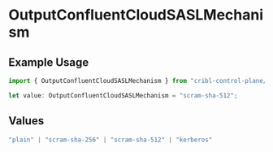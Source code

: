 # OutputConfluentCloudSASLMechanism

## Example Usage

```typescript
import { OutputConfluentCloudSASLMechanism } from "cribl-control-plane/models";

let value: OutputConfluentCloudSASLMechanism = "scram-sha-512";
```

## Values

```typescript
"plain" | "scram-sha-256" | "scram-sha-512" | "kerberos"
```